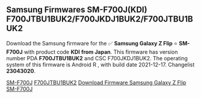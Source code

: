 <h2>Samsung Firmwares SM-F700J(KDI) F700JTBU1BUK2/F700JKDJ1BUK2/F700JTBU1BUK2</h2>
Download the Samsung firmware for the ✅ <strong>Samsung Galaxy Z Flip </strong> ⭐ <strong>SM-F700J</strong> with product code <strong>KDI</strong> <strong> from Japan</strong>. This firmware has version number PDA <strong>F700JTBU1BUK2</strong> and CSC F700JKDJ1BUK2. The operating system of this firmware is Android R , with build date 2021-12-17. Changelist <strong>23043020</strong>.

[SM-F700J](https://samfirm.shop/samsung/model/SM-F700J)
[F700JTBU1BUK2](https://samfirm.shop/samsung/pda/F700JTBU1BUK2)
[Download Firmware Samsung Galaxy Z Flip SM-F700J](https://samfirm.shop/samsung/firmware/483689)
